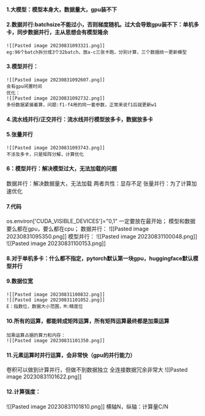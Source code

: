 #### 1.大模型：模型本身大，数据量大，gpu装不下

#### 2.数据并行:batchsize不能过小，否则梯度随机。过大会导致gpu装不下：单机多卡，同步数据并行，主从思想会有模型隆余
	![[Pasted image 20230831093321.png]]
	eg:96个batch拆分成3个32batch，放a-c三张卡跑，分别计算，三个数据统一更新模型
#### 3.模型并行：
	![[Pasted image 20230831092607.png]]
	会有gpu闲置时间
	优化：
	![[Pasted image 20230831092732.png]]
	多份数据紧接着算，问题:f1-f4用的同一套参数，正常来说f1后就更新w1
#### 4.流水线并行/正交并行：流水线并行模型放多卡，数据放多卡
#### 5.张量并行
	![[Pasted image 20230831093743.png]]
	不涉及多卡，只是矩阵分解，计算优化
#### 6：模型并行：解决模型过大，无法加载的问题
数据并行：解决数据量大，无法加载
两者共性：显存不足
张量并行：为了计算加速优化

#### 7.代码
os.environ['CUDA_VISIBLE_DEVICES']="0,1" 一定要放在最开始；
模型和数据要么都在gpu，要么都在cpu；
数据并行：
	![[Pasted image 20230831095350.png]]
模型并行：
	![[Pasted image 20230831100048.png]]
	![[Pasted image 20230831100153.png]]

#### 8.对于单机多卡：什么都不指定，pytorch默认第一块gpu，huggingface默认模型并行

#### 9.数据位宽
	![[Pasted image 20230831100832.png]]
	![[Pasted image 20230831101052.png]]
	E：指数位，数据大小范围，M:精度位
#### 10.所有的运算，都能转成矩阵运算，所有矩阵运算最终都是加乘运算
	加乘运算占据的算力和内存：
	![[Pasted image 20230831101350.png]]
#### 11.元素运算时并行运算，会非常快（gpu的并行能力）
卷积可以做到计算并行，但做不到数据独立
全连接数据冗余非常大
	![[Pasted image 20230831101622.png]]

#### 12.计算强度：
![[Pasted image 20230831101810.png]]
横轴N，纵轴：计算量C/N



